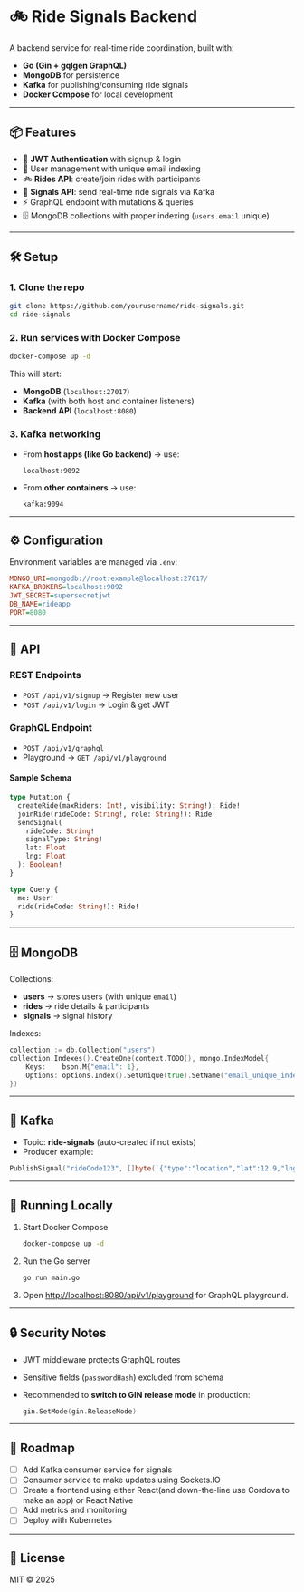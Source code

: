 
# 🚲 Ride Signals Backend

A backend service for real-time ride coordination, built with:

- **Go (Gin + gqlgen GraphQL)**
- **MongoDB** for persistence
- **Kafka** for publishing/consuming ride signals
- **Docker Compose** for local development

---

## 📦 Features

- 🔑 **JWT Authentication** with signup & login
- 👤 User management with unique email indexing
- 🚲 **Rides API**: create/join rides with participants
- 📡 **Signals API**: send real-time ride signals via Kafka
- ⚡ GraphQL endpoint with mutations & queries
- 🗄️ MongoDB collections with proper indexing (`users.email` unique)

---

## 🛠️ Setup

### 1. Clone the repo

```bash
git clone https://github.com/yourusername/ride-signals.git
cd ride-signals
```

### 2. Run services with Docker Compose

```bash
docker-compose up -d
```

This will start:

- **MongoDB** (`localhost:27017`)
- **Kafka** (with both host and container listeners)
- **Backend API** (`localhost:8080`)

### 3. Kafka networking

- From **host apps (like Go backend)** → use:

  ```
  localhost:9092
  ```

- From **other containers** → use:

  ```
  kafka:9094
  ```

---

## ⚙️ Configuration

Environment variables are managed via `.env`:

```ini
MONGO_URI=mongodb://root:example@localhost:27017/
KAFKA_BROKERS=localhost:9092
JWT_SECRET=supersecretjwt
DB_NAME=rideapp
PORT=8080
```

---

## 🚀 API

### REST Endpoints

- `POST /api/v1/signup` → Register new user
- `POST /api/v1/login` → Login & get JWT

### GraphQL Endpoint

- `POST /api/v1/graphql`
- Playground → `GET /api/v1/playground`

#### Sample Schema

```graphql
type Mutation {
  createRide(maxRiders: Int!, visibility: String!): Ride!
  joinRide(rideCode: String!, role: String!): Ride!
  sendSignal(
    rideCode: String!
    signalType: String!
    lat: Float
    lng: Float
  ): Boolean!
}

type Query {
  me: User!
  ride(rideCode: String!): Ride!
}
```

---

## 🗄️ MongoDB

Collections:

- **users** → stores users (with unique `email`)
- **rides** → ride details & participants
- **signals** → signal history

Indexes:

```go
collection := db.Collection("users")
collection.Indexes().CreateOne(context.TODO(), mongo.IndexModel{
    Keys:    bson.M{"email": 1},
    Options: options.Index().SetUnique(true).SetName("email_unique_index"),
})
```

---

## 📡 Kafka

- Topic: **ride-signals** (auto-created if not exists)
- Producer example:

```go
PublishSignal("rideCode123", []byte(`{"type":"location","lat":12.9,"lng":80.2}`))
```

---

## 🏃 Running Locally

1. Start Docker Compose

   ```bash
   docker-compose up -d
   ```

2. Run the Go server

   ```bash
   go run main.go
   ```

3. Open [http://localhost:8080/api/v1/playground](http://localhost:8080/api/v1/playground) for GraphQL playground.

---

## 🔒 Security Notes

- JWT middleware protects GraphQL routes
- Sensitive fields (`passwordHash`) excluded from schema
- Recommended to **switch to GIN release mode** in production:

  ```go
  gin.SetMode(gin.ReleaseMode)
  ```

---

## 📌 Roadmap

- [ ] Add Kafka consumer service for signals
- [ ] Consumer service to make updates using Sockets.IO
- [ ] Create a frontend using either React(and down-the-line use Cordova to make an app) or React Native
- [ ] Add metrics and monitoring
- [ ] Deploy with Kubernetes

---

## 📜 License

MIT © 2025

